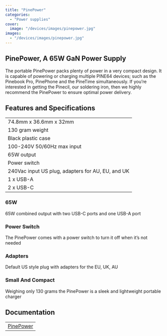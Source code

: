 ```yaml
---
title: "PinePower"
categories: 
  - "Power supplies"
cover: 
  image: "/devices/images/pinepower.jpg"
images:
  - "/devices/images/pinepower.jpg"
---
```


## PinePower, A 65W GaN Power Supply

The portable PinePower packs plenty of power in a very compact design. It is capable of powering or charging multiple PINE64 devices; such as the Pinebook Pro, PinePhone and the PineTime simultaneously. If you’re interested in getting the Pinecil, our soldering iron, then we highly recommend the PinePower to ensure optimal power delivery.

## Features and Specifications

|     |
| --- |
| 74.8mm x 36.6mm x 32mm |
| 130 gram weight |
| Black plastic case |
| 100-240V 50/60Hz max input |
| 65W output |
| Power switch |
| 240Vac input US plug, adapters for AU, EU, and UK |
| 1 x USB-A |
| 2 x USB-C |

### 65W

65W combined output with two USB-C ports and one USB-A port

### Power Switch

The PinePower comes with a power switch to turn it off when it’s not needed

### Adapters

Default US style plug with adapters for the EU, UK, AU

### Small And Compact

Weighing only 130 grams the PinePower is a sleek and lightweight portable charger

## Documentation

|     |
| --- |
| [PinePower](/documentation/PinePower/Versions/PinePower/) |
